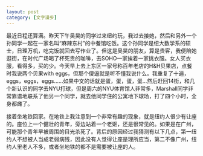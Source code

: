 ```yaml
---
layout: post
category: [文字漫步]
---
```


最近日程还算满。昨天下午吴昊的同学过来纽约玩，我过去接她，然后和另外一个孙同学一起在一家名叫“麻辣东村”的中餐馆吃饭。这个孙同学是纽大数学系的硕士，日理万机，吃完饭就回去写作业了。但这是吴昊的朋友，算是贵客，我便陪她逛街，在时代广场喝了杯死贵的咖啡，去SOHO一家挨着一家挑衣服。女人买衣服，看得多，买的少。今天早上去上东区一家号称百年老店的H&H贝果店，点餐时我说两个贝果with eggs，但那个傻逼就是听不懂我说什么。我重复了十遍，eggs，eggs，eggs……如果中文的话就是蛋，蛋，蛋，蛋…然后赶回14街，和几个新认识的同学去NYU打球，但是周六的NYU体育馆人非常多，Marshall同学非常靠谱地联系了他另一个同学，就去他同学住的公寓地下球场，打了四个小时，全身都瘫了。

接着坐地铁回家。在地铁上我注意到一个非常有趣的现象，就是纽约人很少有让座的。座位上一个健壮的青年，旁边站着一个老妪，还是很常见的。如果是在广州，可能那个青年早被周围的目光杀死了。背后的原因经过我猜测有以下几点，第一纽约人不想被人当成老弱病残，因此没有人觉得让座是理所应当，第二不像广州，纽约人里老人不多，或者坐地铁的都不是需要被让座的人。